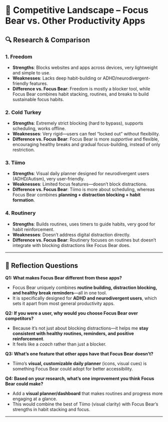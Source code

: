 # 📌 Competitive Landscape – Focus Bear vs. Other Productivity Apps

## 🔍 Research & Comparison

### 1. Freedom
- **Strengths**: Blocks websites and apps across devices, very lightweight and simple to use.  
- **Weaknesses**: Lacks deep habit-building or ADHD/neurodivergent-friendly features.  
- **Difference vs. Focus Bear**: Freedom is mostly a blocker tool, while Focus Bear combines habit stacking, routines, and breaks to build sustainable focus habits.  

### 2. Cold Turkey
- **Strengths**: Extremely strict blocking (hard to bypass), supports scheduling, works offline.  
- **Weaknesses**: Very rigid—users can feel “locked out” without flexibility.  
- **Difference vs. Focus Bear**: Focus Bear is more *supportive* and flexible, encouraging healthy breaks and gradual focus-building, instead of only restriction.  

### 3. Tiimo
- **Strengths**: Visual daily planner designed for neurodivergent users (ADHD/Autism), very user-friendly.  
- **Weaknesses**: Limited focus features—doesn’t block distractions.  
- **Difference vs. Focus Bear**: Tiimo is more about scheduling, whereas Focus Bear combines **planning + distraction blocking + habit formation**.  

### 4. Routinery
- **Strengths**: Builds routines, uses timers to guide habits, very good for habit reinforcement.  
- **Weaknesses**: Doesn’t address digital distraction directly.  
- **Difference vs. Focus Bear**: Routinery focuses on routines but doesn’t integrate with blocking distractions like Focus Bear does.  

---

## 📝 Reflection Questions

**Q1: What makes Focus Bear different from these apps?**  
- Focus Bear uniquely combines **routine building, distraction blocking, and healthy break reminders**—all in one tool.  
- It is specifically designed for **ADHD and neurodivergent users**, which sets it apart from most general productivity apps.  

**Q2: If you were a user, why would you choose Focus Bear over competitors?**  
- Because it’s not just about blocking distractions—it helps me **stay consistent with healthy routines, reminders, and positive reinforcement**.  
- It feels like a *coach* rather than just a blocker.  

**Q3: What’s one feature that other apps have that Focus Bear doesn’t?**  
- Tiimo’s **visual, customizable daily planner** (icons, visual cues) is something Focus Bear could adopt for better accessibility.  

**Q4: Based on your research, what’s one improvement you think Focus Bear could make?**  
- Add a **visual planner/dashboard** that makes routines and progress more engaging at a glance.  
- This would combine the best of Tiimo (visual clarity) with Focus Bear’s strengths in habit stacking and focus.  

---


